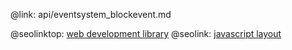 @link: api/eventsystem_blockevent.md

@seolinktop: [web development library](https://webix.com)
@seolink: [javascript layout](https://webix.com/widget/layout/)